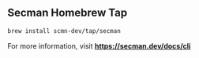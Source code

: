 Secman Homebrew Tap
-------------------

```sh
brew install scmn-dev/tap/secman
```

For more information, visit **https://secman.dev/docs/cli**
